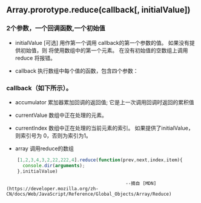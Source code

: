## Array.prorotype.reduce(callback[, initialValue])

### 2个参数，一个回调函数,一个初始值

-    initialValue
  [可选] 用作第一个调用 callback的第一个参数的值。 如果没有提供初始值，则  将使用数组中的第一个元素。 在没有初始值的空数组上调用 reduce 将报错。
  
-   callback
    执行数组中每个值的函数，包含四个参数：
 

###   callback（如下所示）。
 -  accumulator
    累加器累加回调的返回值; 它是上一次调用回调时返回的累积值 
    
 -   currentValue
    数组中正在处理的元素。
    
 -  currentIndex
    数组中正在处理的当前元素的索引。 如果提供了initialValue，则索引号为    0，否则为索引为1。
    
 - array
    调用reduce的数组
 

``` javascript
	[1,2,3,4,3,2,22,222,4].reduce(function(prev,next,index,item){
	  console.dir(arguments);
	},initialValue)
```
												--摘自 [MDN](https://developer.mozilla.org/zh-CN/docs/Web/JavaScript/Reference/Global_Objects/Array/Reduce)
